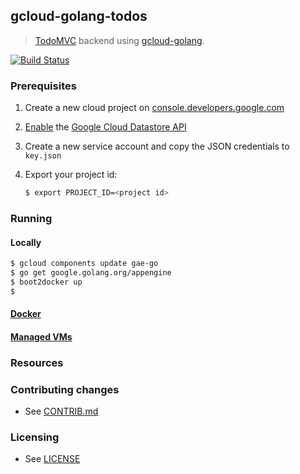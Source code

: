 ## gcloud-golang-todos

> [TodoMVC](http://todomvc.com) backend using [gcloud-golang](//github.com/GoogleCloudPlatform/gcloud-golang).

[![Build Status](https://travis-ci.org/GoogleCloudPlatform/gcloud-golang-todos.svg?branch=master)](https://travis-ci.org/GoogleCloudPlatform/gcloud-golang-todos)


### Prerequisites

1. Create a new cloud project on [console.developers.google.com](http://console.developers.google.com)
2. [Enable](https://console.developers.google.com/flows/enableapi?apiid=datastore) the [Google Cloud Datastore API](https://developers.google.com/datastore)
3. Create a new service account and copy the JSON credentials to `key.json`
4. Export your project id:

    ```sh
    $ export PROJECT_ID=<project id>
    ```


### Running


#### Locally

```sh
$ gcloud components update gae-go
$ go get google.golang.org/appengine
$ boot2docker up
$
```


#### [Docker](https://docker.com)


#### [Managed VMs](https://developers.google.com/appengine/docs/managed-vms/)


### Resources


### Contributing changes

* See [CONTRIB.md](CONTRIB.md)


### Licensing

* See [LICENSE](LICENSE)
